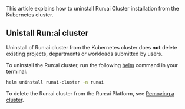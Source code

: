 This article explains how to uninstall Run:ai Cluster installation from the Kubernetes cluster.

## Unistall Run:ai cluster 

Uninstall of Run:ai cluster from the Kubernetes cluster does __not__ delete existing projects, departments or workloads submitted by users.

To uninstall the Run:ai cluster, run the following [helm](https://helm.sh/) command in your terminal:

``` bash
helm uninstall runai-cluster -n runai
```

To delete the Run:ai cluster from the Run:ai Platform, see [Removing a cluster](../config/clusters.md#removing-a-cluster).
